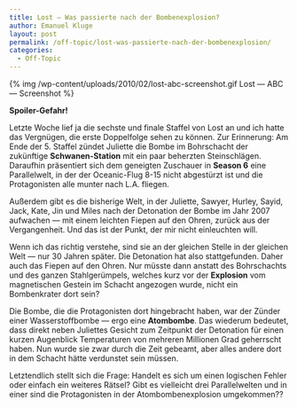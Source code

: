 ```yaml
---
title: Lost — Was passierte nach der Bombenexplosion?
author: Emanuel Kluge
layout: post
permalink: /off-topic/lost-was-passierte-nach-der-bombenexplosion/
categories:
  - Off-Topic
---
```


{% img /wp-content/uploads/2010/02/lost-abc-screenshot.gif Lost — ABC — Screenshot %}

**Spoiler-Gefahr!**

Letzte Woche lief ja die sechste und finale Staffel von Lost an und ich hatte das Vergnügen, die erste Doppelfolge sehen zu können. Zur Erinnerung: Am Ende der 5. Staffel zündet Juliette die Bombe im Bohrschacht der zukünftige **Schwanen-Station** mit ein paar beherzten Steinschlägen. Daraufhin präsentiert sich dem geneigten Zuschauer in **Season 6** eine Parallelwelt, in der der Oceanic-Flug 8-15 nicht abgestürzt ist und die Protagonisten alle munter nach L.A. fliegen.

Außerdem gibt es die bisherige Welt, in der Juliette, Sawyer, Hurley, Sayid, Jack, Kate, Jin und Miles nach der Detonation der Bombe im Jahr 2007 aufwachen — mit einem leichten Fiepen auf den Ohren, zurück aus der Vergangenheit. Und das ist der Punkt, der mir nicht einleuchten will.

Wenn ich das richtig verstehe, sind sie an der gleichen Stelle in der gleichen Welt — nur 30 Jahren später. Die Detonation hat also stattgefunden. Daher auch das Fiepen auf den Ohren. Nur müsste dann anstatt des Bohrschachts und des ganzen Stahlgerümpels, welches kurz vor der **Explosion** vom magnetischen Gestein im Schacht angezogen wurde, nicht ein Bombenkrater dort sein?

Die Bombe, die die Protagonisten dort hingebracht haben, war der Zünder einer Wasserstoffbombe — ergo eine **Atombombe**. Das wiederum bedeutet, dass direkt neben Juliettes Gesicht zum Zeitpunkt der Detonation für einen kurzen Augenblick Temperaturen von mehreren Millionen Grad geherrscht haben. Nun wurde sie zwar durch die Zeit gebeamt, aber alles andere dort in dem Schacht hätte verdunstet sein müssen.

Letztendlich stellt sich die Frage: Handelt es sich um einen logischen Fehler oder einfach ein weiteres Rätsel? Gibt es vielleicht drei Parallelwelten und in einer sind die Protagonisten in der Atombombenexplosion umgekommen??
